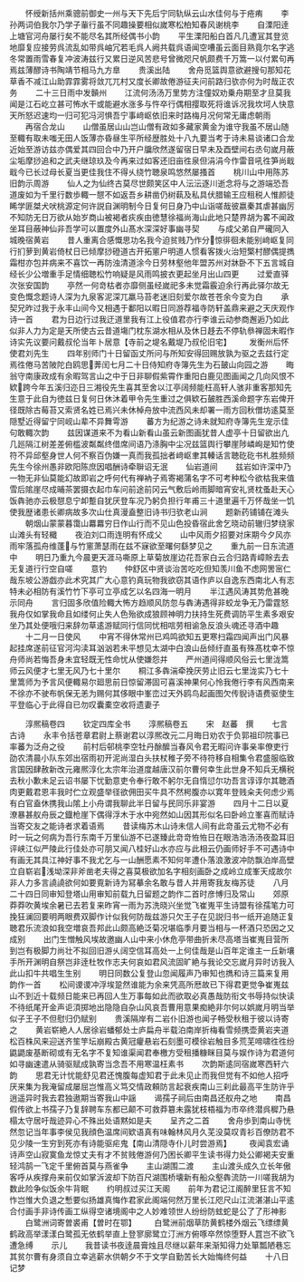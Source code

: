 <!-- { "loadSidebar": true } -->
　　怀绶新括州乘骢前御史一州与天下先后宁同轨纵云山水佳何与于疮痏
　　李孙两词伯我尔乃学子軰行虽不同趣操要相似嵗寒松柏知春风谢桃李
　　自溧阳逹上塘官河舟屡行矣不能尽名其所经偶书小韵
　　平生溧阳船白首凡几遭冝其登览地靡复应接劳呉流乱如带呉岫冗若毛呉人阙共载呉语闻空嘈虽云面目熟竟尔名字逃冬常置雨雪春复冲波涛兹行又累日逆风苦悲号曾微咫尺帆颇费千万篙一以付累句再焉兹薄醪诗书陶靖节相马九方臯
　　贵溪出陆
　　舍舟觅篮舆意欲避搜句那知花草香不减江山助霏霏雾将敛兀兀村又度长卿故倦游征夫问前路归欤亦何为时哉正农务
　　二十三日雨中发贑州
　　江流何汤汤万里势方注僮奴劝乗舟期至才旦莫我闻是江石屹立甚可怖水干或能避水涨多与忤卒行偶相撄取死将谁诉况我坎坷人快意天所怒迟速均一归可犯冯河惧吾宁事﨑岖依旧来时路梅月况何常无庸虑朝雨
　　再宿合龙山
　　山僧虽居山山岂山僧有政如多藏家黄金为谁守我虽不居山随至輙有取未嗤无田人饭薄亦昏昼生平所经歴胜处十八九要当考于诗未易谈诸口合龙近始至游访兹亦偶爱其四回合中乃开户牖欣然遂留宿日早未及酉壁间右丞句嵗月蔽尘垢摩挱追和之武夫继琼玖及今再来过如客还旧亩徃泉但涓涓今作雷音吼徃笋尚戢戢今已长过母长夏当更佳我住不得乆绕竹聴泉鸣悠然屡搔首
　　桃川山中用陈苏旧韵示周游
　　仙人之为仙终古莫尽世颇笑区中人沄沄逐川逝念将与之游端恐吾道废如为千里行数歩輙一憇不如返吾乡耕凿仍树蓻及私具伏腊输王应租税人惟颜徒睎学匪桀犬吠桃源定何许説自渊明制今日复何日身乃中山诣嗟哉彼嬴秦其虐甚幽厉不知防无日万欲从始岁商山被褐者疢疾由徳慧徐福尚海山此地只楚界胡为畧不闻政坐耳目蔽神仙非吾学可以置度外山髙水深深好事幽寻契
　　与成父弟自严礲同入城晚宿黄岩
　　昔人重离合感慨思功名我今迫贫贱乃作分惊徘徊未能别﨑岖复同行扪萝到黄岩倚杖日已倾摩挱磴道古开拓窻户明道人惯看客拨火治短檠村醪偶提擕霜柑亦包并病来不喜饮一再防浊清道涂今日劳林壑他年盟苏州对牀卧不下五言城自经长少公増重手足情细聴松竹响疑是风雨鸣披衣更起坐月出山四更
　　过爱直驿次张安国韵
　　亭然一何竒枯者亦靡侧虽经嵗祀多未觉霜霰迫余行再此驿尔故无变色慨念题诗人深为九泉客泥深兀羸马苔老迷旧刻爱尔故苍苍余今变为白
　　承契兄昨过我于永丰山间今又相遇于鄱阳以暇日同游荐福寺防轩盖鼎来避之天庆观作诗一首
　　君为日边行过我迂道里我有江上役值君亦行李谁云动参商邂逅乃如此似非人力为定是天所使古云昔道塲门枕东湖水相从及休日趍去不停轨叅禅固未暇作诗实先议要问戴叔伦当年卜居意【寺前之堤名戴堤乃叔伦旧宅】
　　发衡州后怀使君刘先生
　　四年别师门十日留函丈所问与所知安得回赐放孰为驱之去兹行定焉徃倦马苦陂陀白鸥思莾闰七月二十日侍知府寺簿先生为石皷山向园之游
　　晦翁守南康政成有余暇驾言山之中于日非聊假紫霄作重阳白鹿见图画闻之几向风恨不欵跨今年五溪归迩日三湘役先生喜其至舍以江亭阔频能枉高轩人骇非重客那知先生意于此自为徳兹日复何日休沐着甲令先生重过之俱欵石皷胜西溪命题字东岩俾开径既除古莓苔又索贤名姓已焉兴未休棹舟放中流西风未却署一雨方回秋僧坊逺莫至隠墅近得留宁同岘山辈不异舞雩游
　　蕃方为纪游之诗未就知府寺簿先生宠示佳句敢輙次韵
　　兹因谋道来不为看山新看山虽云新图画犹昔人虚亭十日留欲出凢几廵隔江树差差俯槛波粼粼终借席间语乃涤胸中尘况兹篮舆行攀崖陟嶙峋是知竹使符不异邱壑身世人何不察百伪嫌一真而我孤拙者﨑岖聿其轃话言聴矻矻书札胜频频先生今徐州愚非欧阳陈庶因唱酬诗牵聨诏无泯
　　仙岩道间
　　兹岩如许深中乃一物无非仙莫能幻故即岩之呼何代有禅衲子焉寄褐蒲名字不可考种松今欲枯我来值雪后隂崖尽成晡茶罢摄衣起巾车问前途前冈云气敷后岭雨脚暗宵安礼贤枕蚤赴天心饭犇驰亦云极憇息宁卹蹔自犹厌登车况乃躬负担行年甫三十道里遍千万怀哉坐一饥使我歴诸患长卿病故多次山仕真漫盍整旧诗书归欤老山涧
　　题新药铺铺在滩头
　　朝烟山蒙蒙暮霭山羃羃穷日作山行而不见山色投昏宿此舍乞晓动前辙归梦绕家山滩头有轻檝
　　夜泊刘口雨连明有怀成父
　　山中风雨夕招要对床期今夕风亦雨牢落孤舟维蓬与竹窻萧瑟雨在兹不寐欲至曙何繇梦见之
　　重九前一日东流道中
　　明日乃重九今晨更天涯马嘶原上草菊放崖边花吾家白云合归路青嶂賖去去无复道行行空自嗟
　　意钓
　　仲舒区中贤谈治苦吃吃但知羡川鱼不虑网罟宻仁哉东坡公游戯亦此术究其广大心意钓真玩物我欲窃其语作庐以自逸东西南北人有志特未必相防有溪竹竹下亭可立亭成乞以名四海一明月
　　半江遇风涛其势危甚晚示同舟
　　言归固多欣值险輙大怖方趋顺风防忽与犇涛遇得非蛟龙争无乃雷霆怒我舟仅如掌我命且如缕何止失人色殆欲成狼顾神明力扶持生死费调防平生素多艰安坐乃其处便哦归来辞勿草逺游赋同行信同忧相唁劳相谕急反浪头魂还寻酒中趣
　　十二月一日使风
　　中宵不得休常州已鸡鸣欲知五更寒扫霜四闻声出门风暴起挂席遂前征官河沟渎耳汹汹若未平想见太湖中白浪山岳倾纡直虽有殊髙枕幸不惊舟师尚若悔吾身未宜轻既无性命忧从使嫌怨并
　　严州道间得顺风俗云七里泷篙师云风便才七里无风乃七十里尔
　　桐江多犇湍牵挽厌劳止旧云七里泷实乃七十里篙师为予言风便輙易尔廻思前日惊留滞固可喜溪神果何心怜我倦行李有风西南来不徐亦不驶布帆保无恙为赐何其侈眼中峯峦过天外鸥鸟起画图欠传貎诗语费驱使生平登临心于此得自已勿叹囊橐空收将遗妻子















　　淳熈稿卷四
　　钦定四库全书
　　淳熈稿卷五
　　宋　赵蕃　撰
　　七言古诗
　　永丰令括苍章君尉上蔡谢君以淳熈改元二月晦日劝农于负郭祖印院事已率蕃为泛舟之役
　　前村后邨桃李空牡丹酴醿当春风令君无暇问许事亲率僚吏行劭农清晨小队东郊出宿雨初开泥尚湿白头扶杖稚子旁不待符移自相集令君盛服临致言国因肆赦新改元雍熈淳化太宗年治道度越唐汉前尔曹何幸生此世身不知兵无横税去秋小歉未足云诏书屡下忧勤意吏令奉行敢不躬尔无自惰愆尔功吾言谆谆尔其聴酒肉更戴君恩丰我时伫立观盛举径欲佣田买牛具不然枵腹亦以寛年登贱籴夫何虑少焉有白官盍休携我山隂上小舟谓我聊此半日留与民同乐非宴游
　　四月十二日以夏潦暴甚舣舟辰之鐡枪崖下偶得浮木于水中宛然如山因其形似名曰卧岭立峯喜而赋诗当寄交友之能诗者求着语焉
　　昔读梅苏木山诗未信人间有此竒虽云尤物不必有时一玩之何病为吾行东南千万里仙游不已遂臻此竒竒恠恠日在眼浩浩汤汤夜盈耳旧评峡江似严陵此行佳处亦可朋又闻八桂好山水亦应与此相云仍画师好手不可遇诗中有画无其具江神好事不我尤乞与一山酬愿素不知何年遭仆落浪激波冲防飘泊岸高壁立自崭岩浅坳深非斧凿老夫得之喜莫极欲加名字相刻画卧之成岭立成峯天成故尔非人力多言譊譊欲何如要覔新诗为冩摹余名敢与昔人并用寄我友梅苏徒
　　八月二十四日同审知登塔山用审知前载九日留题之韵作二首时彦愽归及常山
　　郊原莽莽吹黄埃余暑已去若复来昨宵一雨为苏洗晓兴坐觉飞崔嵬平生诗盟有徐孺笔力可挽狂澜回要明两眼费双脚作计似我何防哉兹游只欠王子在见説归书一纸开追随正复聴君乐流浪如我空増哀吾邦此山颇高絶泛菊况堪临季月要当相与一杯酒只恐因之又成别
　　出门生憎触风埃故邀幽人山中来小休危亭带曲折未尽高塔当崔嵬目营所到岂有极脚力尚壮不拟回旧游乆阔空信耳高处一上何佳哉是山百年定谁主一丘新壤手所开渊明自祭岂非逹杜牧作志夫何哀如君风流固旷絶与我论交忘嵗月异时访我入此山扣牛共唱生生别
　　明日同数公复登山忽闻履声乃审知也擕和诗三篇来复用韵作一首
　　松间谡谡冲浮埃跫然谁能为余来凭高所厯故已下得君更觉争崔嵬兹山不到近十载频日能来已再回人生万事每如此而欲取必真愚哉防衔文书辱持似快读不待纸尾开金声讵湏掷地出隐隐自杂山风哀吾曹用意果痴絶非尔何以娯嵗月明当举似子王子不但慰归仍赋别
　　贵溪隔岸有二岩仆旧游也闻子畅受秋租于彼以诗寄之
　　黄岩崭絶人人居徐岩蟠郁处士庐扁舟半载泊南岸折梅看雪频携壶黄岩夹道松百株风来迎送齐笙竽坛崩殿古黄冠癯悬岩石刻墨可模徐岩触目多荒芜啼啸徃徃纷鼪鼯废基断砌或有无名字不复知谁渠闻君奉檄方受租播糠眯目莫与娱作诗为君道何如寻幽速遣从骑驱赋成孰寄当念吾不用寒温枉素书
　　次韵斯逺同宿嵗寒西轩六韵
　　思君无计忧能舒见君还愧腹每虚知君于此未见止而我但觉有不如他人招呼厌来集为我淹留成屡屈岂惟高义笃交情政頼防言起衰疾南山三刹此最高平生防许乎逍遥异时我去君独遨期当寄我山中謡
　　谒孺子祠后由南昌还舣舟之地
　　南昌假传欲上书孺子乃复辞聘车东都已颠不可救莽簒未露犹枝梧福为市卒终潜呉穉乃悬榻太守居吁哉迹异心不殊出处语黙如是夫
　　呈齐之二首
　　舍舟歩到南山寺恍然忽记当年事李侯见我顔色温席间欵语真有味翰林风月久芜没莫叹青衫百僚防君不见少陵一生穷到死亦有诗能驱疟鬼【南山清隠寺仆儿时尝游焉】
　　夜闻袁宏诵诗声空山寂寞鱼龙惊丈夫有才不贫贱倦游何乃困长卿平生读书得力处公卿褐夫安重轻鸿鹄一飞定千里俯首莫与燕雀争
　　主山湖围二渡
　　主山渡头成久立长年傲客呼从疾撑舟来前仅如掌泝波却下防百尺湖围桥壊新有船众壑犇流防一川嗟我胡为数此险争似饭余牛背眠
　　约明叔过买江天阁
　　前年为君记江阁醉里狂言不知怍岂惟大负退之慙要似扬雄真悔作君家此阁端何然万里长江咫尺山江流湛湛山平逺合付画手非诗传画工纵得空诸境阁中之人妙难领世人纷纷防蚿蛇是公了了形神影
　　白鹭洲词寄曽裘甫【曽时在鄂】
　　白鹭洲前烟草防黄鹤楼外烟云飞缥缥黄鹤政高举漾漾白鹭孤无依鹤举直上登寥廓鹭立汀洲方俯啄卒然惊堕野人罝岂不欲飞遭急缚
　　示儿
　　我昔读书夜逹晨膏烛且尽继以薪年来渐知得力处箪瓢陋巷忘其贫尔曹有身须自立幸逃薪水供朝夕不于文学自勤苦长大始悔终何益
　　十八日记梦
